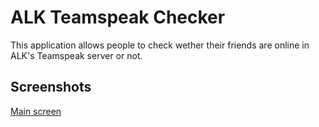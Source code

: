 # ALK Teamspeak Checker
This application allows people to check wether their friends are online in ALK's Teamspeak server or not.
## Screenshots
[Main screen](http://web.ist.utl.pt/~ist179719/ts/screenshot.png)
